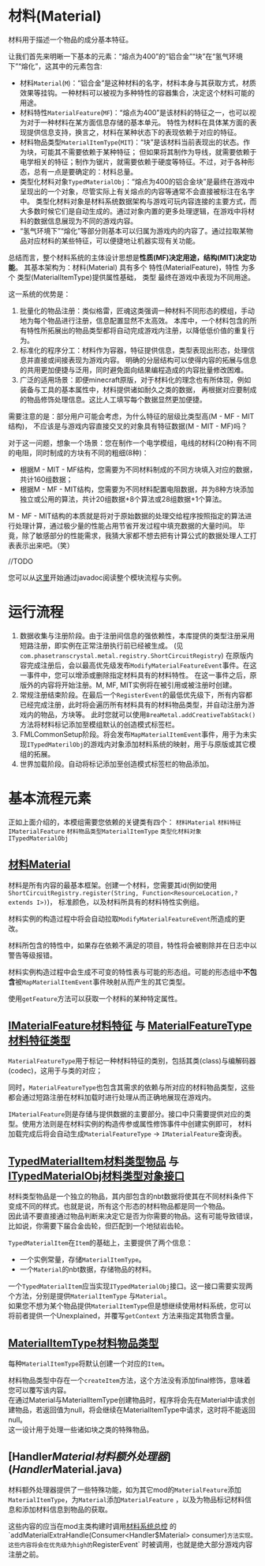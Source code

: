 # 材料(Material)

材料用于描述一个物品的成分基本特征。

让我们首先来明晰一下基本的元素：“熔点为400”的“铝合金”“块”在“氢气环境下”“熔化”，这其中的元素包含:

* 材料`Material`(`M`)：“铝合金”是这种材料的名字，材料本身与其获取方式，材质效果等挂钩。一种材料可以被视为多种特性的容器集合，决定这个材料可能的用途。
* 材料特性`MaterialFeature`(`MF`)：“熔点为400”是该材料的特征之一，也可以视为对于一种材料在某方面信息存储的基本单元。
  特性为材料在具体某方面的表现提供信息支持，换言之，材料在某种状态下的表现依赖于对应的特征。
* 材料物品类型`MaterialItemType`(`MIT`)：“块”是该材料当前表现出的状态。作为块，可能其不需要依赖于某种特征；
  但如果将其制作为导线，就需要依赖于电学相关的特征；制作为锯片，就需要依赖于硬度等特征。不过，对于各种形态，总有一点是要确定的：材料总量。
* 类型化材料对象`TypedMaterialObj`：“熔点为400的铝合金块”是最终在游戏中呈现出的一个对象，尽管实际上有关熔点的内容等通常不会直接被标注在名字中。
  类型化材料对象是材料系统数据架构与游戏可玩内容连接的主要方式，而大多数时候它们是自动生成的。通过对象内置的更多处理逻辑，在游戏中将材料的数据信息展现为不同的游戏内容。
* “氢气环境下”“熔化”等部分则基本可以归属为游戏内的内容了。通过拉取某物品对应材料的某些特征，可以便捷地让机器实现有关功能。

总结而言，整个材料系统的主体设计思想是**性质(MF)决定用途，结构(MIT)决定功能**。
其基本架构为：材料(Material) 具有多个 特性(MaterialFeature)，特性 为多个 类型(MaterialItemType)提供属性基础， 类型
最终在游戏中表现为不同用途。

这一系统的优势是：

1. 批量化的物品注册：类似格雷，匠魂这类强调一种材料不同形态的模组，手动地为每个物品进行注册，信息配置显然不太高效。
   本库中，一个材料包含的所有特性所拓展出的物品类型都将自动完成游戏内注册，以降低低价值的重复行为。
2. 标准化的程序分工：材料作为容器，特征提供信息，类型表现出形态，处理信息并直接或间接表现为游戏内容。
   明确的分层结构可以使得内容的拓展与信息的共用更加便捷与泛用，同时避免面向结果编程造成的内容批量修改困难。
3. 广泛的适用场景：即便minecraft原版，对于材料化的理念也有所体现，例如装备与工具的基本属性中，材料提供诸如耐久之类的数据，
   再根据对应要制成的物品修饰处理信息。这比人工填写每个数据显然更加便捷。

需要注意的是：部分用户可能会考虑，为什么特征的层级比类型高(M - MF - MIT结构)，
不应该是与游戏内容直接交叉的对象具有特征数据(M - MIT - MF)吗？

对于这一问题，想象一个场景：您在制作一个电学模组，电线的材料(20种)有不同的电阻，同时制成的方块有不同的粗细(8种)：

- 根据M - MIT - MF结构，您需要为不同材料制成的不同方块填入对应的数据，共计160组数据；
- 根据M - MF - MIT结构，您需要为不同材料配置电阻数据，并为8种方块添加独立或公用的算法，共计20组数据+8个算法或28组数据+1个算法。

M - MF - MIT结构的本质就是将对于原始数据的处理交给程序按照指定的算法进行处理计算，通过极少量的性能占用节省开发过程中填充数据的大量时间。
毕竟，除了敏感部分的性能需求，我猜大家都不想去把有计算公式的数据处理人工打表表示出来吧。（笑）

//TODO

您可以从[这里](MaterialItemType.java)开始通过javadoc阅读整个模块流程与实例。

# 运行流程

1. 数据收集与注册阶段。由于注册间信息的强依赖性，本库提供的类型注册采用短路注册，即实例在正常注册执行前已经被生成。
   (见`com.phasetranscrystal.metal.registry.ShortCircuitRegistry`)
   在原版内容完成注册后，会以最高优先级发布`ModifyMaterialFeatureEvent`事件。在这一事件中，您可以增添或删除指定材料具有的材料特性。
   在这一事件之后，原版外的内容将开始注册。M, MF, MIT实例将在被引用或被注册时创建。
2. 常规注册结束阶段。在最后一个`RegisterEvent`的最低优先级下，所有内容都已经完成注册，此时将会遍历所有材料具有的材料物品类型，并自动注册为游戏内的物品，方块等。
   此时您就可以使用`BreaMetal.addCreativeTabStack()`方法将材料标记添加至模组默认的创造模式标签栏。
3. FMLCommonSetup阶段。将会发布`MapMaterialItemEvent`事件，用于为未实现`ITypedMaterilObj`的游戏内对象添加材料系统的映射，用于与原版或其它模组的拓展。
4. 世界加载阶段。自动将标记添加至创造模式标签栏的物品添加。

# 基本流程元素

正如上面介绍的，本模组需要您依赖的关键类有四个：
`材料Material`  `材料特征IMaterialFeature`  `材料物品类型MaterialItemType`  `类型化材料对象ITypedMaterialObj`

## [材料Material](Material.java)

材料是所有内容的最基本框架。创建一个材料，您需要其id(例如使用`ShortCircuitRegistry.register(String, Function<ResourceLocation,? extends I>)`)，
标准颜色，以及材料所具有的材料特性实例组。

材料实例的构造过程中将会自动拉取`ModifyMaterialFeatureEvent`所造成的更改。

材料所包含的特性中，如果存在依赖不满足的项目，特性将会被剔除并在日志中以警告等级报错。

材料实例构造过程中会生成不可变的特性表与可能的形态组。可能的形态组中**不包含**被`MapMaterialItemEvent`事件映射从而产生的其它类型。

使用`getFeature`方法可以获取一个材料的某种特定属性。

## [IMaterialFeature材料特征](mfeature/IMaterialFeature.java) 与 [MaterialFeatureType材料特征类型](mfeature/MaterialFeatureType.java)

`MaterialFeatureType`用于标记一种材料特征的类别，包括其类(class)与编解码器(codec)，这用于与类的对应；

同时，`MaterialFeatureType`也包含其需求的依赖与所对应的材料物品类型，这些都会通过短路注册在材料加载时进行处理从而正确地展现在游戏内。

`IMaterialFeature`则是存储与提供数据的主要部分。接口中只需要提供对应的类型。使用方法则是在材料实例的构造传参或属性修饰事件中创建实例即可，
材料加载完成后将会自动生成`MaterialFeatureType` -> `IMaterialFeature`查询表。

## [TypedMaterialItem材料类型物品](TypedMaterialItem.java) 与 [ITypedMaterialObj材料类型对象接口](ITypedMaterialObj.java)

材料类型物品是一个独立的物品，其内部包含的nbt数据将使其在不同材料条件下变成不同的样式。也就是说，所有这个形态的材料物品都是同一个物品。   
因此请不要直接通过物品判断来决定它是否为你需要的物品。这有可能导致错误，比如说，你需要下届合金齿轮，但匹配到一个地狱岩齿轮。

`TypedMaterialItem`在`Item`的基础上，主要提供了两个信息：

* 一个实例常量，存储`MaterialItemType`。
* 一个`Material`的nbt数据，存储物品的材料。

一个`TypedMaterialItem`应当实现`ITypedMaterialObj`接口。这一接口需要实现两个方法，分别是提供`MaterialItemType`
与`Material`。  
如果您不想为某个物品提供`MaterialItemType`但是想继续使用材料系统，您可以将前者提供一个Unexplained，并覆写`getContext`
方法来指定其物质含量。

## [MaterialItemType材料物品类型](MaterialItemType.java)

每种`MaterialItemType`将默认创建一个对应的`Item`。

材料物品类型中存在一个`createItem`方法，这个方法没有添加final修饰，意味着您可以覆写该内容。  
在通过Material与MaterialItemType创建物品时，程序将会先在Material中请求创建物品，若返回值为null，将会继续在MaterialItemType中请求，这时将不能返回null。  
这一设计用于处理一些诸如块之类的特殊物品。


## [Handler$Material材料额外处理器](Handler$Material.java)

材料额外处理器提供了一些特殊功能，如为其它mod的`MaterialFeature`添加`MaterialItemType`，为`Material`添加`MaterialFeature`
，以及为物品标记材料信息和添加材料信息到物品的获取。

这些内容的应当在mod主类构建时调用[材料系统总控](System$Material.java)
的`addMaterialExtraHandle(Consumer<Handler$Material> consumer)`方法实现。这些内容将会在优先级为high的`RegisterEvent`
时被调用，也就是绝大部分游戏内容注册之前。
